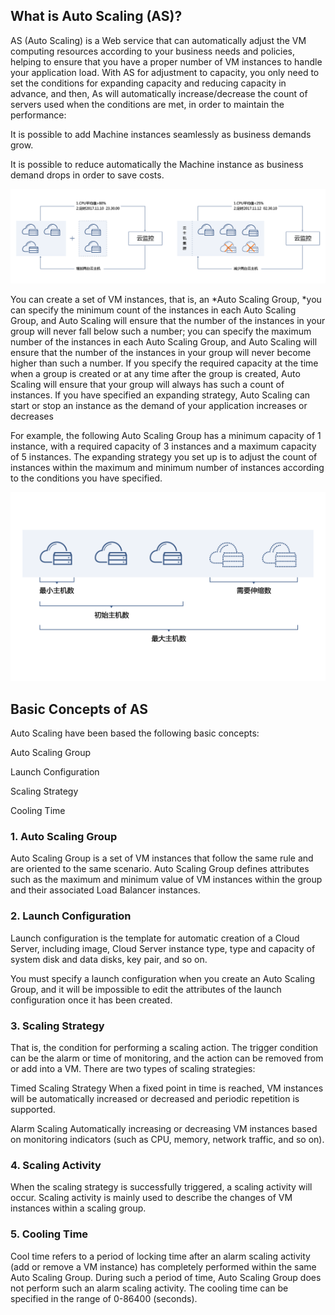 ## **What is Auto Scaling (AS)?**

AS (Auto Scaling) is a Web service that can automatically adjust the VM computing resources according to your business needs and policies, helping to ensure that you have a proper number of VM instances to handle your application load. With AS for adjustment to capacity, you only need to set the conditions for expanding capacity and reducing capacity in advance, and then, As will automatically increase/decrease the count of servers used when the conditions are met, in order to maintain the performance:

It is possible to add Machine instances seamlessly as business demands grow.

It is possible to reduce automatically the Machine instance as business demand drops in order to save costs.

![AS Overview 1.png](https://github.com/jdcloudcom/cn/blob/AutoScaling/image/Elastic-Compute/Autoscaling/AS%E6%A6%82%E8%BF%B01.png)

You can create a set of VM instances, that is, an *Auto Scaling Group, *you can specify the minimum count of the instances in each Auto Scaling Group, and Auto Scaling will ensure that the number of the instances in your group will never fall below such a number; you can specify the maximum number of the instances in each Auto Scaling Group, and Auto Scaling will ensure that the number of the instances in your group will never become higher than such a number. If you specify the required capacity at the time when a group is created or at any time after the group is created, Auto Scaling will ensure that your group will always has such a count of instances. If you have specified an expanding strategy, Auto Scaling can start or stop an instance as the demand of your application increases or decreases

For example, the following Auto Scaling Group has a minimum capacity of 1 instance, with a required capacity of 3 instances and a maximum capacity of 5 instances. The expanding strategy you set up is to adjust the count of instances within the maximum and minimum number of instances according to the conditions you have specified.

![Figure AS Overview 2.png](https://github.com/jdcloudcom/cn/blob/AutoScaling/image/Elastic-Compute/Autoscaling/AS%E6%A6%82%E8%BF%B02.png)

## **Basic Concepts of AS**

Auto Scaling have been based the following basic concepts:

Auto Scaling Group

Launch Configuration

Scaling Strategy

Cooling Time

### 1. Auto Scaling Group

Auto Scaling Group is a set of VM instances that follow the same rule and are oriented to the same scenario. Auto Scaling Group defines attributes such as the maximum and minimum value of VM instances within the group and their associated Load Balancer instances.

### 2. Launch Configuration

Launch configuration is the template for automatic creation of a Cloud Server, including image, Cloud Server instance type, type and capacity of system disk and data disks, key pair, and so on.

You must specify a launch configuration when you create an Auto Scaling Group, and it will be impossible to edit the attributes of the launch configuration once it has been created.

### 3. Scaling Strategy

That is, the condition for performing a scaling action. The trigger condition can be the alarm or time of monitoring, and the action can be removed from or add into a VM.
There are two types of scaling strategies:

Timed Scaling Strategy
When a fixed point in time is reached, VM instances will be automatically increased or decreased and periodic repetition is supported.

Alarm Scaling
Automatically increasing or decreasing VM instances based on monitoring indicators (such as CPU, memory, network traffic, and so on).

### 4. Scaling Activity

When the scaling strategy is successfully triggered, a scaling activity will occur. Scaling activity is mainly used to describe the changes of VM instances within a scaling group.

### 5. Cooling Time

Cool time refers to a period of locking time after an alarm scaling activity (add or remove a VM instance) has completely performed within the same Auto Scaling Group. During such a period of time, Auto Scaling Group does not perform such an alarm scaling activity. The cooling time can be specified in the range of 0-86400 (seconds).
